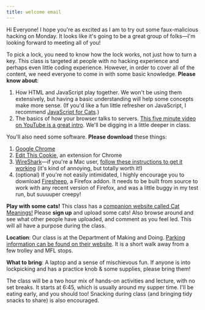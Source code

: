 ```yaml
---
title: welcome email
---
```


Hi Everyone! I hope you're as excited as I am to try out some faux-malicious hacking on Monday. It looks like it's going to be a great group of folks—I'm looking forward to meeting all of you!

To pick a lock, you need to know how the lock works, not just how to turn a key. This class is targeted at people with no hacking experience and perhaps even little coding experience. However, in order to cover all of the content, we need everyone to come in with some basic knowledge. **Please know about**:

1. How HTML and JavaScript play together. We won't be using them extensively, but having a basic understanding will help some concepts make more sense. (If you'd like a fun little refresher on JavaScript, I recommend [JavaScript for Cats](http://jsforcats.com/).)
2. The basics of how your browser talks to servers. [This five minute video on YouTube is a great intro](https://www.youtube.com/watch?v=7_LPdttKXPc). We'll be digging in a little deeper in class.

You'll also need some software. **Please download** these things:

1. [Google Chrome](http://google.com/chrome)
2. [Edit This Cookie](https://chrome.google.com/webstore/detail/editthiscookie/fngmhnnpilhplaeedifhccceomclgfbg), an extension for Chrome
3. [WireShark](http://www.wireshark.org/download.html)—if you're a Mac user, [follow these instructions to get it working](http://tekcert.com/blog/2014/02/10/how-get-wireshark-work-os-x-mavericks) (it's kind of annoying, but totally worth it!)
4. (optional) If you're not easily intimidated, I highly encourage you to download [Firesheep](https://github.com/codebutler/firesheep/), a Firefox addon. It needs to be built from source to work with any recent version of Firefox, and was a little buggy in my test run, but suuuuper creepy!

**Play with some cats!** This class has a [companion website called Cat Meanings!](http://catmeanings.herokuapp.com/) Please **sign up** and upload some cats! Also browse around and see what other people have uploaded, and comment as you feel led. This will all have a purpose during the class.

**Location**: Our class is at the Department of Making and Doing. [Parking information can be found on their website](http://dmdphilly.org/visiting/). It is a short walk away from a few trolley and MFL stops.

**What to bring**: A laptop and a sense of mischievous fun. If anyone is into lockpicking and has a practice knob & some supplies, please bring them!

The class will be a two hour mix of hands-on activities and lecture, with no set breaks. It starts at 6:45, which is usually around my supper time. I'll be eating early, and you should too! Snacking during class (and bringing tidy snacks to share) is also encouraged.


